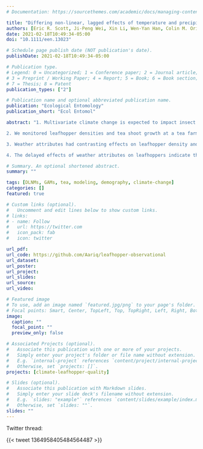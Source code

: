 ```yaml
---
# Documentation: https://sourcethemes.com/academic/docs/managing-content/

title: "Differing non‐linear, lagged effects of temperature and precipitation on an insect herbivore and its host plant"
authors: [Eric R. Scott, Ji-Peng Wei, Xin Li, Wen-Yan Han, Colin M. Orians]
date: 2021-02-18T10:49:34-05:00
doi: "10.1111/een.13023"

# Schedule page publish date (NOT publication's date).
publishDate: 2021-02-18T10:49:34-05:00

# Publication type.
# Legend: 0 = Uncategorized; 1 = Conference paper; 2 = Journal article;
# 3 = Preprint / Working Paper; 4 = Report; 5 = Book; 6 = Book section;
# 7 = Thesis; 8 = Patent
publication_types: ["2"]

# Publication name and optional abbreviated publication name.
publication: "Ecological Entomology"
publication_short: "Ecol Entomol"

abstract: "1. Multivariate climate change is expected to impact insect densities and plant growth in complex, and potentially different, ways. Tea (Camellia sinensis) is a unique crop system where the increase in quality from chemical defences induced by Empoasca onukii (Homoptera: Cicadellidae) feeding can outweigh reductions in yield and make attack by this leafhopper desirable to tea farmers. Differential impacts of weather attributes on tea and herbivores could impact feasibility of this unique farming strategy in a rapidly changing climate.

2. We monitored leafhopper densities and tea shoot growth at a tea farm in Fujian Province, China for 2 months (June and July). We used distributed lag non‐linear models to capture potentially delayed and non‐linear effects of weather attributes on tea growth and leafhopper densities.

3. Weather attributes had contrasting effects on leafhopper density and tea shoot growth. Leafhopper densities were highest with low daily mean and maximum temperatures, while warm temperatures favoured tea growth. Effects of temperature on leafhoppers were delayed, while effects on tea growth were immediate. Precipitation reduced tea growth, and had a delayed positive effect on leafhopper density.

4. The delayed effects of weather attributes on leafhoppers indicate that earlier, less conspicuous life stages (i.e. eggs and early instar nymphs) may be susceptible to desiccation. Although increasing annual mean temperature is commonly predicted to benefit multivoltine insect pests, our results show that cool, wet conditions benefit E. onukii during summer months when they are most abundant. These results have implications for tea green leafhopper management strategies."

# Summary. An optional shortened abstract.
summary: ""

tags: [DLNMs, GAMs, tea, modeling, demography, climate-change]
categories: []
featured: true

# Custom links (optional).
#   Uncomment and edit lines below to show custom links.
# links:
# - name: Follow
#   url: https://twitter.com
#   icon_pack: fab
#   icon: twitter

url_pdf:
url_code: https://github.com/Aariq/leafhopper-observational
url_dataset:
url_poster:
url_project:
url_slides:
url_source:
url_video:

# Featured image
# To use, add an image named `featured.jpg/png` to your page's folder. 
# Focal points: Smart, Center, TopLeft, Top, TopRight, Left, Right, BottomLeft, Bottom, BottomRight.
image:
  caption: ""
  focal_point: ""
  preview_only: false

# Associated Projects (optional).
#   Associate this publication with one or more of your projects.
#   Simply enter your project's folder or file name without extension.
#   E.g. `internal-project` references `content/project/internal-project/index.md`.
#   Otherwise, set `projects: []`.
projects: [climate-leafhopper-quality]

# Slides (optional).
#   Associate this publication with Markdown slides.
#   Simply enter your slide deck's filename without extension.
#   E.g. `slides: "example"` references `content/slides/example/index.md`.
#   Otherwise, set `slides: ""`.
slides: ""
---
```


Twitter thread:

{{< tweet 1364958405484564487 >}}
